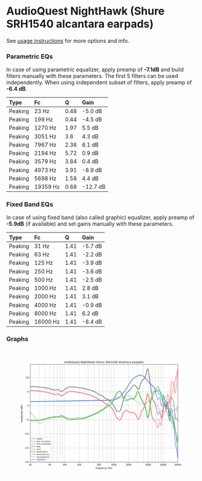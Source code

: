 # AudioQuest NightHawk (Shure SRH1540 alcantara earpads)
See [usage instructions](https://github.com/jaakkopasanen/AutoEq#usage) for more options and info.

### Parametric EQs
In case of using parametric equalizer, apply preamp of **-7.1dB** and build filters manually
with these parameters. The first 5 filters can be used independently.
When using independent subset of filters, apply preamp of **-6.4 dB**.

| Type    | Fc       |    Q | Gain     |
|:--------|:---------|:-----|:---------|
| Peaking | 23 Hz    | 0.48 | -5.0 dB  |
| Peaking | 199 Hz   | 0.44 | -4.5 dB  |
| Peaking | 1270 Hz  | 1.97 | 5.5 dB   |
| Peaking | 3051 Hz  | 3.6  | 4.3 dB   |
| Peaking | 7967 Hz  | 2.36 | 6.1 dB   |
| Peaking | 2194 Hz  | 5.72 | 0.9 dB   |
| Peaking | 3579 Hz  | 3.84 | 0.4 dB   |
| Peaking | 4973 Hz  | 3.91 | -8.9 dB  |
| Peaking | 5698 Hz  | 1.58 | 4.4 dB   |
| Peaking | 19359 Hz | 0.68 | -12.7 dB |

### Fixed Band EQs
In case of using fixed band (also called graphic) equalizer, apply preamp of **-5.9dB**
(if available) and set gains manually with these parameters.

| Type    | Fc       |    Q | Gain    |
|:--------|:---------|:-----|:--------|
| Peaking | 31 Hz    | 1.41 | -5.7 dB |
| Peaking | 63 Hz    | 1.41 | -2.2 dB |
| Peaking | 125 Hz   | 1.41 | -3.9 dB |
| Peaking | 250 Hz   | 1.41 | -3.6 dB |
| Peaking | 500 Hz   | 1.41 | -2.5 dB |
| Peaking | 1000 Hz  | 1.41 | 2.8 dB  |
| Peaking | 2000 Hz  | 1.41 | 3.1 dB  |
| Peaking | 4000 Hz  | 1.41 | -0.9 dB |
| Peaking | 8000 Hz  | 1.41 | 6.2 dB  |
| Peaking | 16000 Hz | 1.41 | -8.4 dB |

### Graphs
![](./AudioQuest%20NightHawk%20(Shure%20SRH1540%20alcantara%20earpads).png)